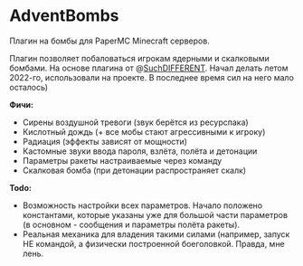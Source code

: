 # AdventBombs
Плагин на бомбы для PaperMC Minecraft серверов.

Плагин позволяет побаловаться игрокам ядерными и скалковыми бомбами. На основе плагина от @[SuchDIFFERENT](https://github.com/SuchDIFFERENT). Начал делать летом 2022-го, использовали на проекте. В последнее время сил на него мало осталось)

**Фичи:**
- Сирены воздушной тревоги (звук берётся из ресурспака)
- Кислотный дождь (+ все мобы стают агрессивными к игроку)
- Радиация (эффекты зависят от мощности)
- Кастомные звуки ввода пароля, взлёта, полёта и детонации
- Параметры ракеты настраиваемые через команду
- Скалковая бомба (при детонации распространяет скалк)

**Todo:**
- Возможность настройки всех параметров. Начало положено константами, которые указаны уже для большой части параметров (в основном - сообщения и параметры полёта ракеты).
- Реальная механика для владения такими силами (например, запуск НЕ командой, а физически построенной боеголовкой. Правда, мне лень.

